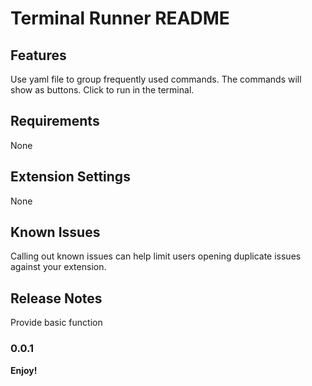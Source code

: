 # Terminal Runner README

## Features

Use yaml file to group frequently used commands.
The commands will show as buttons. Click to run in the terminal.

## Requirements

None

## Extension Settings

None

## Known Issues

Calling out known issues can help limit users opening duplicate issues against your extension.

## Release Notes

Provide basic function

### 0.0.1

**Enjoy!**
